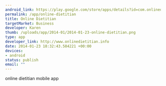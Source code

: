 ```yaml
--- 
android_link: https://play.google.com/store/apps/details?id=com.onlinedietitian.android&hl=en
permalink: /app/online-dietitian
title: Online Dietitian
targetMarket: Business
developer: Karen
thumb: /uploads/app/2014-01/2014-01-23-online-dietitian.png
type: app
developer_link: http://www.onlinedietitian.info
date: 2014-01-23 18:32:43.584221 +00:00
devices: 
- android
status: publish
email: ""
---
```


online dietitian mobile app
